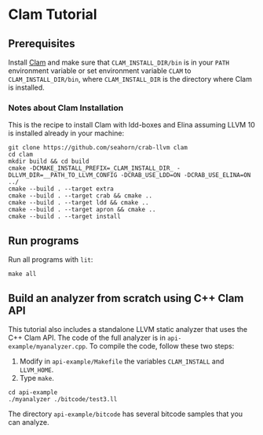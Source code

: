 # Clam Tutorial #

## Prerequisites ##

Install [Clam](https://github.com/seahorn/crab-llvm#requirements-for-compiling-from-sources) and make sure that `CLAM_INSTALL_DIR/bin` is in your `PATH` environment variable or set environment variable `CLAM` to `CLAM_INSTALL_DIR/bin`, where `CLAM_INSTALL_DIR` is the directory where Clam is installed. 

### Notes about Clam Installation ###

This is the recipe to install Clam with ldd-boxes and Elina assuming LLVM 10 is installed already in your machine:

```
git clone https://github.com/seahorn/crab-llvm clam
cd clam
mkdir build && cd build
cmake -DCMAKE_INSTALL_PREFIX=_CLAM_INSTALL_DIR_ -DLLVM_DIR=__PATH_TO_LLVM_CONFIG -DCRAB_USE_LDD=ON -DCRAB_USE_ELINA=ON ../
cmake --build . --target extra                 
cmake --build . --target crab && cmake ..
cmake --build . --target ldd && cmake ..
cmake --build . --target apron && cmake ..
cmake --build . --target install 
```

## Run programs ##

Run all programs with `lit`:

``` 
make all
```

## Build an analyzer from scratch using C++ Clam API ##

This tutorial also includes a standalone LLVM static analyzer that uses
the C++ Clam API. The code of the full analyzer is in
`api-example/myanalyzer.cpp`. To compile the code, follow these two steps: 

1. Modify in `api-example/Makefile` the variables `CLAM_INSTALL` and `LLVM_HOME`.
2. Type `make`.

```
cd api-example
./myanalyzer ./bitcode/test3.ll
```

The directory `api-example/bitcode` has several bitcode samples that you can analyze.



